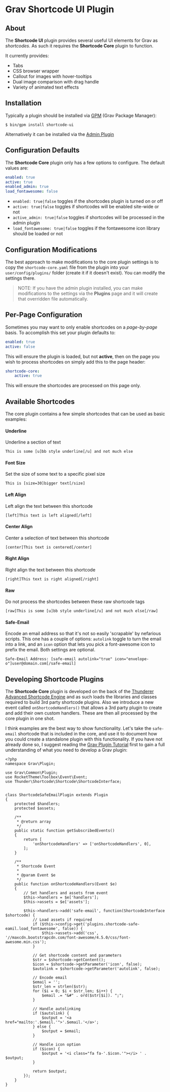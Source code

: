 # Grav Shortcode UI Plugin

## About

The **Shortcode UI** plugin provides several useful UI elements for Grav as _shortcodes_. As such it requires the **Shortcode Core** plugin to function.

It currently provides:

* Tabs
* CSS browser wrapper
* Callout for images with hover-tooltips
* Dual image comparison with drag handle
* Variety of animated text effects

## Installation

Typically a plugin should be installed via [GPM](http://learn.getgrav.org/advanced/grav-gpm) (Grav Package Manager):

```
$ bin/gpm install shortcode-ui
```

Alternatively it can be installed via the [Admin Plugin](http://learn.getgrav.org/admin-panel/plugins)

## Configuration Defaults

The **Shortcode Core** plugin only has a few options to configure.  The default values are:

```yaml
enabled: true
active: true
enabled_admin: true
load_fontawesome: false
```

* `enabled: true|false` toggles if the shortcodes plugin is turned on or off
* `active: true|false` toggles if shortcodes will be enabled site-wide or not
* `active_admin: true|false` toggles if shortcodes will be processed in the admin plugin
* `load_fontawesome: true|false` toggles if the fontawesome icon library should be loaded or not

## Configuration Modifications

The best approach to make modifications to the core plugin settings is to copy the `shortcode-core.yaml` file from the plugin into your `user/config/plugins/` folder (create it if it doesn't exist).  You can modify the settings there.

> NOTE: If you have the admin plugin installed, you can make modifications to the settings via the **Plugins** page and it will create that overridden file automatically.

## Per-Page Configuration

Sometimes you may want to only enable shortcodes on a _page-by-page_ basis.  To accomplish this set your plugin defaults to:

```yaml
enabled: true
active: false
```

This will ensure the plugin is loaded, but not **active**, then on the page you wish to process shortcodes on simply add this to the page header:

```yaml
shortcode-core:
    active: true
```

This will ensure the shortcodes are processed on this page only.

## Available Shortcodes

The core plugin contains a few simple shortcodes that can be used as basic examples:

#### Underline

Underline a section of text

```
This is some [u]bb style underline[/u] and not much else
```

#### Font Size

Set the size of some text to a specific pixel size

```
This is [size=30]bigger text[/size]
```

#### Left Align

Left align the text between this shortcode

```
[left]This text is left aligned[/left]
```

#### Center Align

Center a selection of text between this shortcode

```
[center]This text is centered[/center]
```

#### Right Align

Right align the text between this shortcode

```
[right]This text is right aligned[/right]
```

#### Raw

Do not process the shortcodes between these raw shortcode tags

```
[raw]This is some [u]bb style underline[/u] and not much else[/raw]
```

#### Safe-Email

Encode an email address so that it's not so easily 'scrapable' by nefarious scripts.  This one has a couple of options: `autolink` toggle to turn the email into a link, and an `icon` option that lets you pick a font-awesome icon to prefix the email.  Both settings are optional.

```
Safe-Email Address: [safe-email autolink="true" icon="envelope-o"]user@domain.com[/safe-email] 
```

## Developing Shortcode Plugins

The **Shortcode Core** plugin is developed on the back of the [Thunderer Advanced Shortcode Engine](https://github.com/thunderer/Shortcode) and as such loads the libraries and classes required to build 3rd party shortcode plugins.  Also we introduce a new event called `onShortcodeHandlers()` that allows a 3rd party plugin to create and add their own custom handlers.  These are then all processed by the core plugin in one shot.

I think examples are the best way to show functionality.  Let's take the `safe-email` shortcode that is included in the core, and use it to document how you could create a standalone plugin with this functionality.  If you have not already done so, I suggest reading the [Grav Plugin Tutorial](http://learn.getgrav.org/plugins/plugin-tutorial) first to gain a full understanding of what you need to develop a Grav plugin: 

```
<?php
namespace Grav\Plugin;

use Grav\Common\Plugin;
use RocketTheme\Toolbox\Event\Event;
use Thunder\Shortcode\Shortcode\ShortcodeInterface;


class ShortcodeSafeEmailPlugin extends Plugin
{
    protected $handlers;
    protected $assets;

    /**
     * @return array
     */
    public static function getSubscribedEvents()
    {
        return [
            'onShortcodeHandlers' => ['onShortcodeHandlers', 0],
        ];
    }
    
    /**
     * Shortcode Event 
     *
     * @param Event $e
     */
    public function onShortcodeHandlers(Event $e)
    {
        // Set handlers and assets from event
        $this->handlers = $e['handlers'];
        $this->assets = $e['assets'];

        $this->handlers->add('safe-email', function(ShortcodeInterface $shortcode) {
            // Load assets if required
            if ($this->config->get('plugins.shortcode-safe-eamil.load_fontawesome', false)) {
                $this->assets->add('css', '//maxcdn.bootstrapcdn.com/font-awesome/4.5.0/css/font-awesome.min.css');
            }
    
            // Get shortcode content and parameters
            $str = $shortcode->getContent();
            $icon = $shortcode->getParameter('icon', false);
            $autolink = $shortcode->getParameter('autolink', false);
    
            // Encode email
            $email = '';
            $str_len = strlen($str);
            for ($i = 0; $i < $str_len; $i++) {
                $email .= "&#" . ord($str[$i]). ";";
            }
    
            // Handle autolinking
            if ($autolink) {
                $output = '<a href="mailto:'.$email.'">'.$email.'</a>';
            } else {
                $output = $email;
            }
    
            // Handle icon option
            if ($icon) {
                $output = '<i class="fa fa-'.$icon.'"></i> ' . $output;
            }
    
            return $output;
        });
    }
}
```
